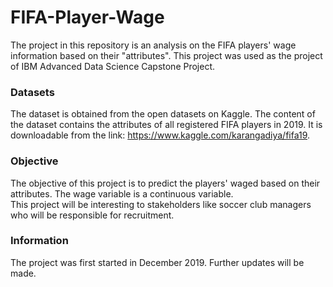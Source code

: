 # FIFA-Player-Wage
The project in this repository is an analysis on the FIFA players' wage information based on their "attributes". This project was used as the project of IBM Advanced Data Science Capstone Project. 

### Datasets
The dataset is obtained from the open datasets on Kaggle. The content of the dataset contains the attributes of all registered FIFA players in 2019. It is downloadable from the link: https://www.kaggle.com/karangadiya/fifa19. 

### Objective
The objective of this project is to predict the players' waged based on their attributes. The wage variable is a continuous variable.  
This project will be interesting to stakeholders like soccer club managers who will be responsible for recruitment. 

### Information
The project was first started in December 2019. Further updates will be made. 
